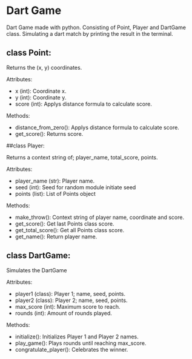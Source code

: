 # Dart Game

Dart Game made with python. Consisting of Point, Player and DartGame class. 
Simulating a dart match by printing the result in the terminal.

## class Point: 

Returns the (x, y) coordinates.

Attributes:
- x (int): Coordinate x.
- y (int): Coordinate y.
- score (int): Applys distance formula to calculate score.

Methods:
- distance_from_zero(): Applys distance formula to calculate score.
- get_score(): Returns score.

##class Player: 

Returns a context string of; player_name, total_score, points.

Attributes:
- player_name (str): Player name.
- seed (int): Seed for random module initiate seed
- points (list): List of Points object

Methods:
- make_throw(): Context string of player name, coordinate and score.
- get_score(): Get last Points class score.
- get_total_score(): Get all Points class score.
- get_name(): Return player name.

## class DartGame: 

Simulates the DartGame

Attributes:
- player1 (class): Player 1; name, seed, points.
- player2 (class): Player 2; name, seed, points.
- max_score (int): Maximum score to reach.
- rounds (int): Amount of rounds played.

Methods:
- initialize(): Initializes Player 1 and Player 2 names.
- play_game(): Plays rounds until reaching max_score.
- congratulate_player(): Celebrates the winner.

